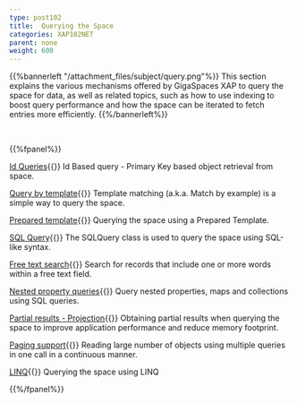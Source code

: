 ```yaml
---
type: post102
title:  Querying the Space
categories: XAP102NET
parent: none
weight: 600
---
```






{{%bannerleft "/attachment_files/subject/query.png"%}}
This section explains the various mechanisms offered by GigaSpaces XAP to query the space for data, as well as related topics, such as how to use indexing to boost query performance and how the space can be iterated to fetch entries more efficiently.
{{%/bannerleft%}}

<br>

{{%fpanel%}}

[Id Queries](./query-by-id.html){{<wbr>}}
Id Based query - Primary Key based object retrieval from space.

[Query by template](./query-template-matching.html){{<wbr>}}
Template matching (a.k.a. Match by example) is a simple way to query the space.

[Prepared template](./query-prepared-template.html){{<wbr>}}
Querying the space using a Prepared Template.

[SQL Query](./query-sql.html){{<wbr>}}
The SQLQuery class is used to query the space using SQL-like syntax.

[Free text search](./query-free-text-search.html){{<wbr>}}
Search for records that include one or more words within a free text field.

[Nested property queries](./query-nested-properties.html){{<wbr>}}
Query nested properties, maps and collections using SQL queries.

[Partial results - Projection](./query-partial-results.html){{<wbr>}}
Obtaining partial results when querying the space to improve application performance and reduce memory footprint.

[Paging support](./query-paging-support.html){{<wbr>}}
Reading large number of objects using multiple queries in one call in a continuous manner.

[LINQ](./query-linq.html){{<wbr>}}
Querying the space using LINQ

{{%/fpanel%}}
